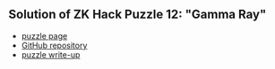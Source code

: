 ## Solution of ZK Hack Puzzle 12: "Gamma Ray"

- [puzzle page](https://zkhack.dev/zkhackIV/puzzleF1.html)
- [GitHub repository](https://github.com/ZK-Hack/puzzle-gamma-ray)
- [puzzle write-up](https://yannickseurin.github.io/crypto-book/zk-hack-puzzles/puzzle-12/intro.html)